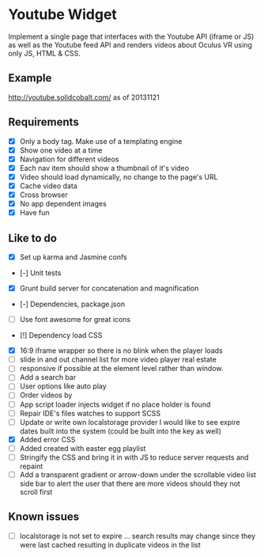 Youtube Widget
===
Implement a single page that interfaces with the Youtube API (iframe or JS) as well as the
Youtube feed API and renders videos about Oculus VR using only JS, HTML & CSS.

## Example
<http://youtube.solidcobalt.com/> as of 20131121

## Requirements
- [x] Only a body tag. Make use of a templating engine
- [x] Show one video at a time
- [x] Navigation for different videos
- [x] Each nav item should show a thumbnail of it's video
- [x] Video should load dynamically, no change to the page's URL
- [x] Cache video data
- [x] Cross browser
- [x] No app dependent images
- [x] Have fun

## Like to do
- [x] Set up karma and Jasmine confs
- [-] Unit tests
- [x] Grunt build server for concatenation and magnification
- [-] Dependencies, package.json
- [ ] Use font awesome for great icons
- [!] Dependency load CSS
- [x] 16:9 iframe wrapper so there is no blink when the player loads
- [ ] slide in and out channel list for more video player real estate
- [ ] responsive if possible at the element level rather than window.
- [ ] Add a search bar
- [ ] User options like auto play
- [ ] Order videos by
- [ ] App script loader injects widget if no place holder is found
- [ ] Repair IDE's files watches to support SCSS
- [ ] Update or write own localstorage provider I would like to see expire dates built into the system (could be built into the key as well)
- [x] Added error CSS
- [ ] Added created with easter egg playlist
- [ ] Stringify the CSS and bring it in with JS to reduce server requests and repaint
- [ ] Add a transparent gradient or arrow-down under the scrollable video list side bar to alert the user that there are more videos should they not scroll first

## Known issues
- [ ] localstorage is not set to expire ... search results may change since they were last cached resulting in duplicate videos in the list


